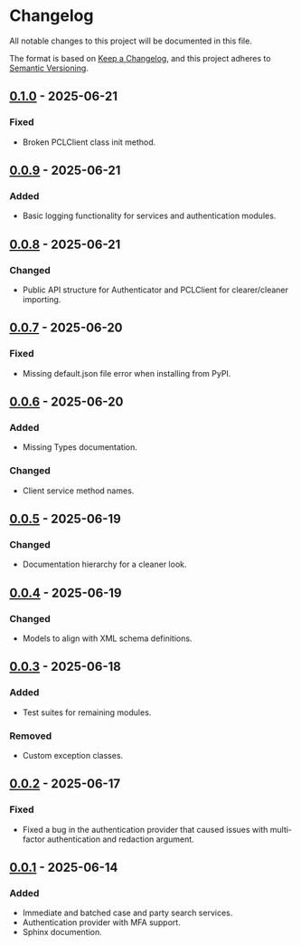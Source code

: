 # Changelog

All notable changes to this project will be documented in this file.

The format is based on [Keep a Changelog](https://keepachangelog.com/en/1.1.0/),
and this project adheres to [Semantic Versioning](https://semver.org/spec/v2.0.0.html).

## [0.1.0] - 2025-06-21

### Fixed

- Broken PCLClient class init method.

## [0.0.9] - 2025-06-21

### Added

- Basic logging functionality for services and authentication modules. 

## [0.0.8] - 2025-06-21

### Changed

- Public API structure for Authenticator and PCLClient for clearer/cleaner importing.

## [0.0.7] - 2025-06-20

### Fixed

- Missing default.json file error when installing from PyPI.

## [0.0.6] - 2025-06-20

### Added

- Missing Types documentation.

### Changed

- Client service method names.

## [0.0.5] - 2025-06-19

### Changed

- Documentation hierarchy for a cleaner look.

## [0.0.4] - 2025-06-19

### Changed

- Models to align with XML schema definitions.

## [0.0.3] - 2025-06-18

### Added

- Test suites for remaining modules.

### Removed

- Custom exception classes.

## [0.0.2] - 2025-06-17

### Fixed

- Fixed a bug in the authentication provider that caused issues with multi-factor authentication and redaction argument. 

## [0.0.1] - 2025-06-14

### Added

- Immediate and batched case and party search services.
- Authentication provider with MFA support.
- Sphinx documention.

[0.0.1]: https://github.com/mcpcpc/pacersdk/releases/tag/0.0.1
[0.0.2]: https://github.com/mcpcpc/pacersdk/releases/tag/0.0.2
[0.0.3]: https://github.com/mcpcpc/pacersdk/releases/tag/0.0.3
[0.0.4]: https://github.com/mcpcpc/pacersdk/releases/tag/0.0.4
[0.0.5]: https://github.com/mcpcpc/pacersdk/releases/tag/0.0.5
[0.0.6]: https://github.com/mcpcpc/pacersdk/releases/tag/0.0.6
[0.0.7]: https://github.com/mcpcpc/pacersdk/releases/tag/0.0.7
[0.0.8]: https://github.com/mcpcpc/pacersdk/releases/tag/0.0.8
[0.1.0]: https://github.com/mcpcpc/pacersdk/releases/tag/0.0.9
[0.0.9]: https://github.com/mcpcpc/pacersdk/releases/tag/0.1.0
